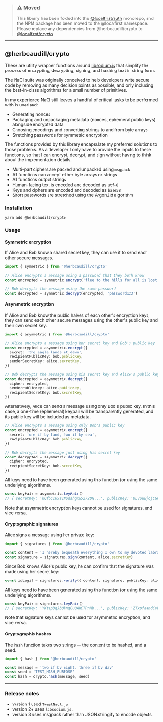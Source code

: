 > ### ⚠️ Moved
> 
> This library has been folded into the [@localfirst/auth](http://github.com/local-first-web/auth/tree/main/packages/crypto) monorepo, and the NPM package has been moved to the @localfirst namespace. Please replace any dependencies from @herbcaudill/crypto to [@localfirst/crypto](https://www.npmjs.com/package/@localfirst/crypto). 

- - -

## @herbcaudill/crypto

These are utility wrapper functions around [libsodium.js](https://github.com/jedisct1/libsodium.js/) that simplify the process of encrypting, decrypting, signing, and hashing text in string form.

The NaCl suite was originally conceived to help developers write secure code by removing as many decision points as possible, and only including the best-in-class algorithms for a small number of primitives.

In my experience NaCl still leaves a handful of critical tasks to be performed with in userland:

- Generating nonces
- Packaging and unpackaging metadata (nonces, ephemeral public keys) alongside encrypted data
- Choosing encodings and converting strings to and from byte arrays
- Stretching passwords for symmetric encryption

The functions provided by this library encapsulate my preferred solutions to those problems. As a developer I only have to provide the inputs to these functions, so that I can encrypt, decrypt, and sign without having to think about the implementation details.

- Multi-part ciphers are packed and unpacked using `msgpack`
- All functions can accept either byte arrays or strings
- All functions output strings
- Human-facing text is encoded and decoded as `utf-8`
- Keys and ciphers are encoded and decoded as `base58`
- Short passwords are stretched using the Argon2id algorithm

### Installation

```bash
yarn add @herbcaudill/crypto
```

### Usage

#### Symmetric encryption

If Alice and Bob know a shared secret key, they can use it to send each other secure messages.

```ts
import { symmetric } from '@herbcaudill/crypto'

// Alice encrypts a message using a password that they both know
const encrypted = symmetric.encrypt('flee to the hills for all is lost', 'password123')

// Bob decrypts the message using the same password
const decrypted = symmetric.decrypt(encrypted, 'password123')
```

#### Asymmetric encryption

If Alice and Bob know the public halves of each other's encryption keys, they can send each other secure messages using the other's public key and their own secret key.

```ts
import { asymmetric } from '@herbcaudill/crypto'

// Alice encrypts a message using her secret key and Bob's public key
const encrypted = asymmetric.encrypt({
  secret: 'the eagle lands at dawn',
  recipientPublicKey: bob.publicKey,
  senderSecretKey: alice.secretKey,
})

// Bob decrypts the message using his secret key and Alice's public key
const decrypted = asymmetric.decrypt({
  cipher: encrypted,
  senderPublicKey: alice.publicKey,
  recipientSecretKey: bob.secretKey,
})
```

Alternatively, Alice can send a message using only Bob's public key. In this case, a one-time (ephemeral) keypair will be transparently generated, and its public key will be included as metadata.

```ts
// Alice encrypts a message using only Bob's public key
const encrypted = asymmetric.encrypt({
  secret: 'one if by land, two if by sea',
  recipientPublicKey: bob.publicKey,
})

// Bob decrypts the message just using his secret key
const decrypted = asymmetric.decrypt({
  cipher: encrypted,
  recipientSecretKey: bob.secretKey,
})
```

All keys need to have been generated using this function (or using the same underlying algorithms).

```ts
const keyPair = asymmetric.keyPair()
// { secretKey: 'kQfbC16xs1Nodahgxw527ZON...', publicKey: 'OLvouBjcjCGC3f5sQuJ29ZLx...'}
```

Note that asymmetric encryption keys cannot be used for signatures, and vice versa.

#### Cryptographic signatures

Alice signs a message using her private key:

```ts
import { signatures } from '@herbcaudill/crypto'

const content = 'I hereby bequeath everything I own to my devoted labradoodle, Whifflesnicks'
const signature = signatures.sign(content, alice.secretKey)
```

Since Bob knows Alice's public key, he can confirm that the signature was made using her secret key:

```ts
const isLegit = signatures.verify({ content, signature, publicKey: alice.publicKey }) // true
```

All keys need to have been generated using this function (or using the same underlying algorithms).

```ts
const keyPair = signatures.keyPair()
// { secretKey: 'YKtspDqJbOhnqCuOAKCTPnHb...', publicKey: 'ZTxpfaandCvUIo7rvoaiVJaK...'}
```

Note that signature keys cannot be used for asymmetric encryption, and vice versa.

#### Cryptographic hashes

The `hash` function takes two strings &mdash; the content to be hashed, and a seed.

```ts
import { hash } from '@herbcaudill/crypto'

const message = 'two if by night, three if by day'
const seed = 'TEST_HASH_PURPOSE'
const hash = crypto.hash(message, seed)
```

---

### Release notes

- version 1 used `TweetNacl.js`
- version 2+ uses `libsodium.js`.
- version 3 uses msgpack rather than JSON.stringify to encode objects
